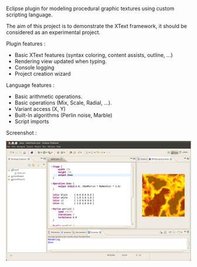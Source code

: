 Eclipse plugin for modeling procedural graphic textures using custom scripting language.

The aim of this project is to demonstrate the XText framework, it should be considered as an experimental project.

Plugin features :
* Basic XText features (syntax coloring, content assists, outline, ...)
* Rendering view updated when typing.
* Console logging
* Project creation wizard

Language features :
* Basic arithmetic operations.
* Basic operations (Mix, Scale, Radial, ...).
* Variant access (X, Y)
* Built-In algorithms (Perlin noise, Marble)
* Script imports

Screenshot :

![Screenshot](https://raw.githubusercontent.com/mgsx-dev/graphics-procedural-modeling/master/img/CaptureMini.png)
